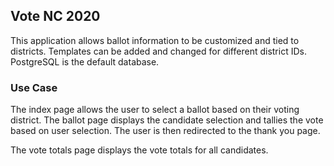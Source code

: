## Vote NC 2020

This application allows ballot information to be customized and tied to districts.
Templates can be added and changed for different district IDs.
PostgreSQL is the default database.

### Use Case
The index page allows the user to select a ballot based on their voting district.
The ballot page displays the candidate selection and tallies the vote based on user selection.
The user is then redirected to the thank you page.

The vote totals page displays the vote totals for all candidates.
